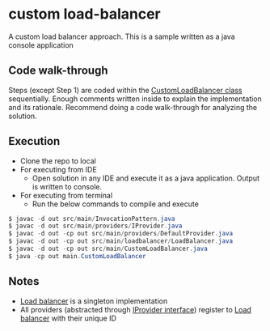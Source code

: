 # custom load-balancer
A custom load balancer approach. This is a sample written as a java console application

## Code walk-through
Steps (except Step 1) are coded within the [CustomLoadBalancer class](src/main/CustomLoadBalancer.java) sequentially. 
Enough comments written inside to explain the implementation and its rationale. 
Recommend doing a code walk-through for analyzing the solution.

## Execution
* Clone the repo to local
* For executing from IDE 
  * Open solution in any IDE and execute it as a java application. Output is written to console.
* For executing from terminal
  * Run the below commands to compile and execute 
```java
$ javac -d out src/main/InvocationPattern.java
$ javac -d out src/main/providers/IProvider.java
$ javac -d out -cp out src/main/providers/DefaultProvider.java
$ javac -d out -cp out src/main/loadbalancer/LoadBalancer.java
$ javac -d out -cp out src/main/CustomLoadBalancer.java
$ java -cp out main.CustomLoadBalancer
```

## Notes
* [Load balancer](src/main/loadbalancer/LoadBalancer.java) is a singleton implementation
* All providers (abstracted through [IProvider interface](src/main/providers/IProvider.java)) register to [Load balancer](src/main/loadbalancer/LoadBalancer.java) with their unique ID
